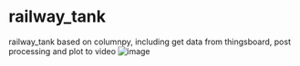 # railway_tank
railway_tank based on columnpy, including get data from thingsboard, post processing and plot to video
![image](https://github.com/Yuchen971/railway_tank/blob/main/output_figure/Screen%20Shot%202020-12-17%20at%2011.47.00%20am.png)
